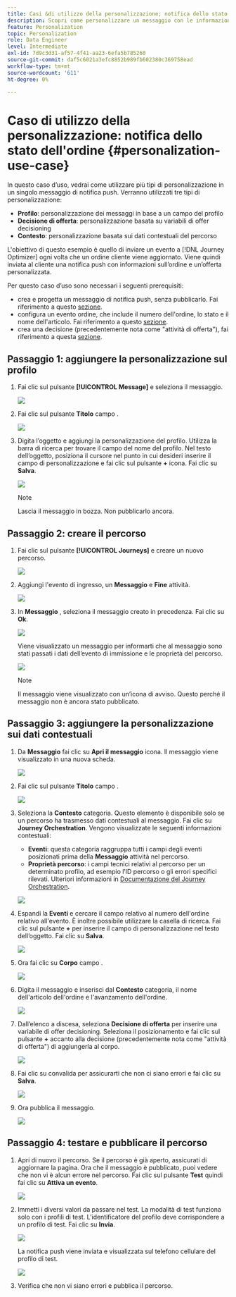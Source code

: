 ```yaml
---
title: Casi &di utilizzo della personalizzazione; notifica dello stato dell'ordine
description: Scopri come personalizzare un messaggio con le informazioni sul profilo, la decisione dell’offerta e il contesto
feature: Personalization
topic: Personalization
role: Data Engineer
level: Intermediate
exl-id: 7d9c3d31-af57-4f41-aa23-6efa5b785260
source-git-commit: daf5c6021a3efc8852b989fb602380c369758ead
workflow-type: tm+mt
source-wordcount: '611'
ht-degree: 0%

---
```


# Caso di utilizzo della personalizzazione: notifica dello stato dell&#39;ordine {#personalization-use-case}

In questo caso d’uso, vedrai come utilizzare più tipi di personalizzazione in un singolo messaggio di notifica push. Verranno utilizzati tre tipi di personalizzazione:

* **Profilo**: personalizzazione dei messaggi in base a un campo del profilo
* **Decisione di offerta**: personalizzazione basata su variabili di offer decisioning
* **Contesto**: personalizzazione basata sui dati contestuali del percorso

L&#39;obiettivo di questo esempio è quello di inviare un evento a [!DNL Journey Optimizer] ogni volta che un ordine cliente viene aggiornato. Viene quindi inviata al cliente una notifica push con informazioni sull’ordine e un’offerta personalizzata.

Per questo caso d’uso sono necessari i seguenti prerequisiti:

* crea e progetta un messaggio di notifica push, senza pubblicarlo. Fai riferimento a questo [sezione](../create-message.md).
* configura un evento ordine, che include il numero dell&#39;ordine, lo stato e il nome dell&#39;articolo. Fai riferimento a questo [sezione](../event/about-events.md).
* crea una decisione (precedentemente nota come &quot;attività di offerta&quot;), fai riferimento a questa [sezione](../offers/offer-activities/create-offer-activities.md).

## Passaggio 1: aggiungere la personalizzazione sul profilo

1. Fai clic sul pulsante **[!UICONTROL Message]** e seleziona il messaggio.

   ![](assets/perso-uc.png)

1. Fai clic sul pulsante **Titolo** campo .

   ![](assets/perso-uc2.png)

1. Digita l’oggetto e aggiungi la personalizzazione del profilo. Utilizza la barra di ricerca per trovare il campo del nome del profilo. Nel testo dell’oggetto, posiziona il cursore nel punto in cui desideri inserire il campo di personalizzazione e fai clic sul pulsante **+** icona. Fai clic su **Salva**.

   ![](assets/perso-uc3.png)

   >[!NOTE]
   >
   >Lascia il messaggio in bozza. Non pubblicarlo ancora.

## Passaggio 2: creare il percorso

1. Fai clic sul pulsante **[!UICONTROL Journeys]** e creare un nuovo percorso.

   ![](assets/perso-uc4.png)

1. Aggiungi l&#39;evento di ingresso, un **Messaggio** e **Fine** attività.

   ![](assets/perso-uc5.png)

1. In **Messaggio** , seleziona il messaggio creato in precedenza. Fai clic su **Ok**.

   ![](assets/perso-uc6.png)

   Viene visualizzato un messaggio per informarti che al messaggio sono stati passati i dati dell’evento di immissione e le proprietà del percorso.

   ![](assets/perso-uc7.png)

   >[!NOTE]
   >
   >Il messaggio viene visualizzato con un’icona di avviso. Questo perché il messaggio non è ancora stato pubblicato.

## Passaggio 3: aggiungere la personalizzazione sui dati contestuali

1. Da **Messaggio** fai clic su **Apri il messaggio** icona. Il messaggio viene visualizzato in una nuova scheda.

   ![](assets/perso-uc8.png)

1. Fai clic sul pulsante **Titolo** campo .

   ![](assets/perso-uc9.png)

1. Seleziona la **Contesto** categoria. Questo elemento è disponibile solo se un percorso ha trasmesso dati contestuali al messaggio. Fai clic su **Journey Orchestration**. Vengono visualizzate le seguenti informazioni contestuali:

   * **Eventi**: questa categoria raggruppa tutti i campi degli eventi posizionati prima della **Messaggio** attività nel percorso.
   * **Proprietà percorso**: i campi tecnici relativi al percorso per un determinato profilo, ad esempio l’ID percorso o gli errori specifici rilevati. Ulteriori informazioni in [Documentazione del Journey Orchestration](../building-journeys/expression/journey-properties.md).

   ![](assets/perso-uc10.png)

1. Espandi la **Eventi** e cercare il campo relativo al numero dell&#39;ordine relativo all&#39;evento. È inoltre possibile utilizzare la casella di ricerca. Fai clic sul pulsante **+** per inserire il campo di personalizzazione nel testo dell’oggetto. Fai clic su **Salva**.

   ![](assets/perso-uc11.png)

1. Ora fai clic su **Corpo** campo .

   ![](assets/perso-uc12.png)

1. Digita il messaggio e inserisci dal **Contesto** categoria, il nome dell&#39;articolo dell&#39;ordine e l&#39;avanzamento dell&#39;ordine.

   ![](assets/perso-uc13.png)

1. Dall’elenco a discesa, seleziona **Decisione di offerta** per inserire una variabile di offer decisioning. Seleziona il posizionamento e fai clic sul pulsante **+** accanto alla decisione (precedentemente nota come &quot;attività di offerta&quot;) di aggiungerla al corpo.

   ![](assets/perso-uc14.png)

1. Fai clic su convalida per assicurarti che non ci siano errori e fai clic su **Salva**.

   ![](assets/perso-uc15.png)

1. Ora pubblica il messaggio.

   ![](assets/perso-uc16.png)

## Passaggio 4: testare e pubblicare il percorso

1. Apri di nuovo il percorso. Se il percorso è già aperto, assicurati di aggiornare la pagina. Ora che il messaggio è pubblicato, puoi vedere che non vi è alcun errore nel percorso. Fai clic sul pulsante **Test** quindi fai clic su **Attiva un evento**.

   ![](assets/perso-uc17.png)

1. Immetti i diversi valori da passare nel test. La modalità di test funziona solo con i profili di test. L’identificatore del profilo deve corrispondere a un profilo di test. Fai clic su **Invia**.

   ![](assets/perso-uc18.png)

   La notifica push viene inviata e visualizzata sul telefono cellulare del profilo di test.

   ![](assets/perso-uc19.png)

1. Verifica che non vi siano errori e pubblica il percorso.
